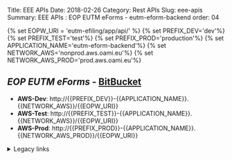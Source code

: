 Title: EEE APIs
Date: 2018-02-26
Category: Rest APIs
Slug: eee-apis
Summary: EEE APIs : EOP EUTM eForms - eutm-eform-backend
order: 04

{% set EOPW_URI = 'eutm-efiling/app/api/' %}
{% set PREFIX_DEV='dev'%}
{% set PREFIX_TEST='test'%}
{% set PREFIX_PROD='production'%}
{% set APPLICATION_NAME='eutm-eform-backend'%}
{% set NETWORK_AWS='nonprod.aws.oami.eu'%}
{% set NETWORK_AWS_PROD='prod.aws.oami.eu'%}

## _EOP EUTM eForms_ - <a href="https://git.euipo.europa.eu/projects/EEE/repos/eutm-eform-backend/browse" target="_blank">BitBucket</a>

- **AWS-Dev**:  http://{{PREFIX_DEV}}-{{APPLICATION_NAME}}.{{NETWORK_AWS}}/{{EOPW_URI}}
- **AWS-Test**:  http://{{PREFIX_TEST}}-{{APPLICATION_NAME}}.{{NETWORK_AWS}}/{{EOPW_URI}}
- **AWS-Prod**:  http://{{PREFIX_PROD}}-{{APPLICATION_NAME}}.{{NETWORK_AWS_PROD}}/{{EOPW_URI}}

<details>
<summary>Legacy links</summary>
<ul>
  <li>**Integration**:  http://int-api.dev.oami.eu/{{EOPW_URI}}</li>
  <li>**PreProd**:  http://pp-api.test.oami.eu/{{EOPW_URI}}</li>
  <li>**Test**:  http://test-eutm-api.test.oami.eu/{{EOPW_URI}}</li>
  <li>**Prod**:  http://api.prod.oami.eu/{{EOPW_URI}}</li>
</ul>
</details>



